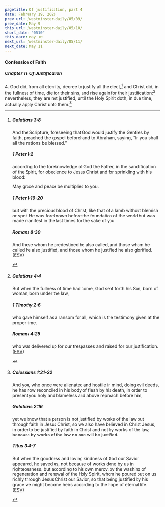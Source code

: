 ```yaml
---
pagetitle: Of justification, part 4
date: February 19, 2020
prev_url: /westminster-daily/05/09/
prev_date: May 9
this_url: /westminster-daily/05/10/
short_date: "0510"
this_date: May 10
next_url: /westminster-daily/05/11/
next_date: May 11
---
```


#### Confession of Faith

##### Chapter 11: Of Justification

4\. God did, from all eternity, decree to justify all the elect,[^fnref:wcf1] and Christ did, in the fullness of time, die for their sins, and rise again for their justification:[^fnref:wcf2] nevertheless, they are not justified, until the Holy Spirit doth, in due time, actually apply Christ unto them.[^fnref:wcf3]

[^fnref:wcf1]: <div class="esv"><h5>Galatians 3:8</h5> <div class="esv-text"><p id="p48003008.01-1">And the Scripture, foreseeing that God would justify the Gentiles by faith, preached the gospel beforehand to Abraham, saying, &#8220;In you shall all the nations be blessed.&#8221;</p> </div><h5>1 Peter 1:2</h5> <div class="esv-text"><p id="p60001002.01-2">according to the foreknowledge of God the Father, in the sanctification of the Spirit, for obedience to Jesus Christ and for sprinkling with his blood:</p> <p id="p60001002.26-2">May grace and peace be multiplied to you.</p> </div><h5>1 Peter 1:19-20</h5> <div class="esv-text"><p id="p60001019.01-3">but with the precious blood of Christ, like that of a lamb without blemish or spot. He was foreknown before the foundation of the world but was made manifest in the last times for the sake of you</p> </div><h5>Romans 8:30</h5> <div class="esv-text"><p id="p45008030.01-4">And those whom he predestined he also called, and those whom he called he also justified, and those whom he justified he also glorified.  (<a href="http://www.esv.org" class="copyright">ESV</a>)</p> </div> </div>

[^fnref:wcf2]: <div class="esv"><h5>Galatians 4:4</h5> <div class="esv-text"><p id="p48004004.01-1">But when the fullness of time had come, God sent forth his Son, born of woman, born under the law,</p> </div><h5>1 Timothy 2:6</h5> <div class="esv-text"><p id="p54002006.01-2">who gave himself as a ransom for all, which is the testimony given at the proper time.</p> </div><h5>Romans 4:25</h5> <div class="esv-text"><p id="p45004025.01-3">who was delivered up for our trespasses and raised for our justification.  (<a href="http://www.esv.org" class="copyright">ESV</a>)</p> </div> </div>

[^fnref:wcf3]: <div class="esv"><h5>Colossians 1:21-22</h5> <div class="esv-text"><p id="p51001021.01-1">And you, who once were alienated and hostile in mind, doing evil deeds, he has now reconciled in his body of flesh by his death, in order to present you holy and blameless and above reproach before him,</p> </div><h5>Galatians 2:16</h5> <div class="esv-text"><p id="p48002016.01-2">yet we know that a person is not justified by works of the law but through faith in Jesus Christ, so we also have believed in Christ Jesus, in order to be justified by faith in Christ and not by works of the law, because by works of the law no one will be justified.</p> </div><h5>Titus 3:4-7</h5> <div class="esv-text"><p id="p56003004.01-3">But when the goodness and loving kindness of God our Savior appeared, he saved us, not because of works done by us in righteousness, but according to his own mercy, by the washing of regeneration and renewal of the Holy Spirit, whom he poured out on us richly through Jesus Christ our Savior, so that being justified by his grace we might become heirs according to the hope of eternal life.  (<a href="http://www.esv.org" class="copyright">ESV</a>)</p> </div> </div>

